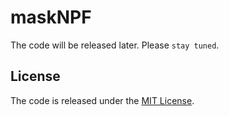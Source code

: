 # maskNPF

The code will be released later. Please `stay tuned`.



## License

The code is released under the [MIT License](https://github.com/cvvsu/maskNPF/blob/main/LICENSE). 
